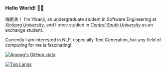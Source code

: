 ### Hello World! 👋👋

嗨氦害！ I'm Yikanji, an undergraduate student in Software Engineering at _[Xinjiang University](http://ss.xju.edu.cn/)_, and I once studied in _[Central South University](https://cse.csu.edu.cn/)_ as an exchange student.

Currently I am interested in NLP, especially Text Generation, but any field of computing for me is fascinating!

<!-- Here are some ideas to get you started:

- 🔭 I’m currently working on ...
- 🌱 I’m currently learning ...
- 👯 I’m looking to collaborate on ...
- 🤔 I’m looking for help with ...
- 💬 Ask me about ...
- 📫 How to reach me: ...
- 😄 Pronouns: ...
- ⚡ Fun fact: ... -->

[![Anurag's GitHub stats](https://github-readme-stats.vercel.app/api?username=yikanji&show_icons=true&theme=radical)](https://github.com/yikanji)

[![Top Langs](https://github-readme-stats.vercel.app/api/top-langs/?username=yikanji&layout=compact&show_icons=true&theme=radical&langs_count=10)](https://github.com/yikanji)
